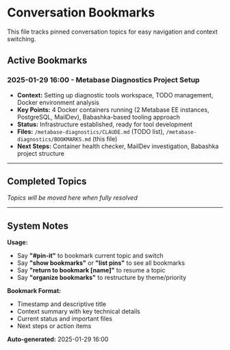 # Conversation Bookmarks

This file tracks pinned conversation topics for easy navigation and context switching.

## Active Bookmarks

### 2025-01-29 16:00 - Metabase Diagnostics Project Setup
- **Context:** Setting up diagnostic tools workspace, TODO management, Docker environment analysis
- **Key Points:** 4 Docker containers running (2 Metabase EE instances, PostgreSQL, MailDev), Babashka-based tooling approach
- **Status:** Infrastructure established, ready for tool development
- **Files:** `/metabase-diagnostics/CLAUDE.md` (TODO list), `/metabase-diagnostics/BOOKMARKS.md` (this file)
- **Next Steps:** Container health checker, MailDev investigation, Babashka project structure

---

## Completed Topics
_Topics will be moved here when fully resolved_

---

## System Notes

**Usage:**
- Say **"#pin-it"** to bookmark current topic and switch
- Say **"show bookmarks"** or **"list pins"** to see all bookmarks  
- Say **"return to bookmark [name]"** to resume a topic
- Say **"organize bookmarks"** to restructure by theme/priority

**Bookmark Format:**
- Timestamp and descriptive title
- Context summary with key technical details
- Current status and important files
- Next steps or action items

**Auto-generated:** 2025-01-29 16:00